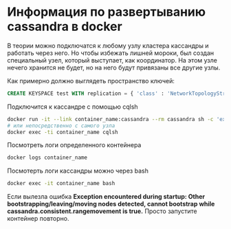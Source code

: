 # Информация по развертыванию cassandra в docker
В теории можно подключатся к любому узлу кластера кассандры и работать через него. Но чтобы избежать лишней мороки, был создан специальный узел, который выступает, как координатор. На этом узле нечего хранится не будет, но на него будут привязаны все другие узлы.

Как примерно должно выглядеть пространство ключей:
``` sql
CREATE KEYSPACE test WITH replication = { 'class' : 'NetworkTopologyStrategy', 'datacenter1' : 1, 'datacenter2' : 1, 'datacenter3' : 1 };
```

Подключится к кассандре с помощью cqlsh
``` sh
docker run -it --link container_name:cassandra --rm cassandra sh -c 'exec cqlsh "$CASSANDRA_PORT_9042_TCP_ADDR"'
# или непосредственно с самого узла
docker exec -ti container_name cqlsh
```

Посмотреть логи определенного контейнера
``` sh
docker logs container_name
``` 

Посмотерть логи кассандры можно через bash
``` sh
docker exec -it container_name bash
```

Если вылезла ошибка **Exception encountered during startup: Other bootstrapping/leaving/moving nodes detected, cannot bootstrap while cassandra.consistent.rangemovement is true.** Просто запустите контейнер повторно.
